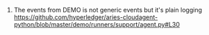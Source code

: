 1. The events from DEMO is not generic events but it's plain logging
https://github.com/hyperledger/aries-cloudagent-python/blob/master/demo/runners/support/agent.py#L30